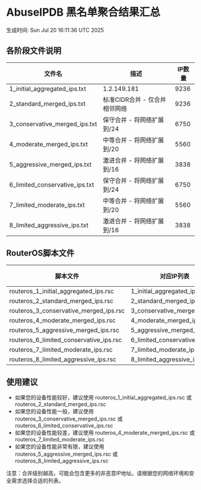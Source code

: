 # AbuseIPDB 黑名单聚合结果汇总
生成时间: Sun Jul 20 16:11:36 UTC 2025

## 各阶段文件说明

| 文件名 | 描述 | IP数量 |
|--------|------|--------|
| 1_initial_aggregated_ips.txt | 1.2.149.181 | 9236 |
| 2_standard_merged_ips.txt | 标准CIDR合并 - 仅合并相邻网络 | 9236 |
| 3_conservative_merged_ips.txt | 保守合并 - 将网络扩展到/24 | 6750 |
| 4_moderate_merged_ips.txt | 中等合并 - 将网络扩展到/20 | 5560 |
| 5_aggressive_merged_ips.txt | 激进合并 - 将网络扩展到/16 | 3838 |
| 6_limited_conservative_ips.txt | 保守合并 - 将网络扩展到/24 | 6750 |
| 7_limited_moderate_ips.txt | 中等合并 - 将网络扩展到/20 | 5560 |
| 8_limited_aggressive_ips.txt | 激进合并 - 将网络扩展到/16 | 3838 |

## RouterOS脚本文件

| 脚本文件 | 对应IP列表 | IP数量 |
|----------|------------|--------|
| routeros_1_initial_aggregated_ips.rsc | 1_initial_aggregated_ips.txt | 9236 |
| routeros_2_standard_merged_ips.rsc | 2_standard_merged_ips.txt | 9236 |
| routeros_3_conservative_merged_ips.rsc | 3_conservative_merged_ips.txt | 6750 |
| routeros_4_moderate_merged_ips.rsc | 4_moderate_merged_ips.txt | 5560 |
| routeros_5_aggressive_merged_ips.rsc | 5_aggressive_merged_ips.txt | 3838 |
| routeros_6_limited_conservative_ips.rsc | 6_limited_conservative_ips.txt | 6750 |
| routeros_7_limited_moderate_ips.rsc | 7_limited_moderate_ips.txt | 5560 |
| routeros_8_limited_aggressive_ips.rsc | 8_limited_aggressive_ips.txt | 3838 |

## 使用建议

- 如果您的设备性能较好，建议使用 routeros_1_initial_aggregated_ips.rsc 或 routeros_2_standard_merged_ips.rsc
- 如果您的设备性能一般，建议使用 routeros_3_conservative_merged_ips.rsc 或 routeros_6_limited_conservative_ips.rsc
- 如果您的设备性能较差，建议使用 routeros_4_moderate_merged_ips.rsc 或 routeros_7_limited_moderate_ips.rsc
- 如果您的设备性能非常有限，建议使用 routeros_5_aggressive_merged_ips.rsc 或 routeros_8_limited_aggressive_ips.rsc

注意：合并级别越高，可能会包含更多的非恶意IP地址。请根据您的网络环境和安全需求选择合适的列表。
